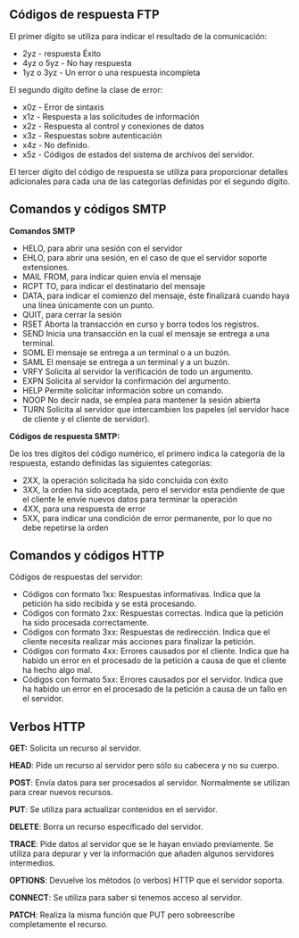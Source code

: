 ## Códigos de respuesta FTP

El primer dígito se utiliza para indicar el resultado de la comunicación: 

- 2yz - respuesta Éxito
- 4yz o 5yz - No hay respuesta
- 1yz o 3yz - Un error o una respuesta incompleta

El segundo dígito define la clase de error:

- x0z - Error de sintaxis
- x1z - Respuesta a las solicitudes de información
- x2z - Respuesta al control y conexiones de datos
- x3z - Respuestas sobre autenticación
- x4z - No definido.
- x5z - Códigos de estados del sistema de archivos del servidor.

El tercer dígito del código de respuesta se utiliza para proporcionar detalles adicionales para cada una de las categorías definidas por el segundo dígito.

## Comandos y códigos SMTP

**Comandos SMTP**

- HELO, para abrir una sesión con el servidor
- EHLO, para abrir una sesión, en el caso de que el servidor soporte extensiones.
- MAIL FROM, para indicar quien envía el mensaje
- RCPT TO, para indicar el destinatario del mensaje
- DATA, para indicar el comienzo del mensaje, éste finalizará cuando haya una línea únicamente con un punto.
- QUIT, para cerrar la sesión
- RSET Aborta la transacción en curso y borra todos los registros.
- SEND Inicia una transacción en la cual el mensaje se entrega a una terminal.
- SOML El mensaje se entrega a un terminal o a un buzón.
- SAML El mensaje se entrega a un terminal y a un buzón.
- VRFY Solicita al servidor la verificación de todo un argumento.
- EXPN Solicita al servidor la confirmación del argumento.
- HELP Permite solicitar información sobre un comando.
- NOOP No decir nada, se emplea para mantener la sesión abierta
- TURN Solicita al servidor que intercambien los papeles (el servidor hace de cliente y el cliente de servidor).

**Códigos de respuesta SMTP:**

De los tres dígitos del código numérico, el primero indica la categoría de la respuesta, estando definidas las siguientes categorías:

- 2XX, la operación solicitada ha sido concluida con éxito
- 3XX, la orden ha sido aceptada, pero el servidor esta pendiente de que el cliente le envíe nuevos datos para terminar la operación
- 4XX, para una respuesta de error
- 5XX, para indicar una condición de error permanente, por lo que no debe repetirse la orden

## Comandos y códigos HTTP

Códigos de respuestas del servidor: 

- Códigos con formato 1xx: Respuestas informativas. Indica que la petición ha sido recibida y se está procesando.
- Códigos con formato 2xx: Respuestas correctas. Indica que la petición ha sido procesada correctamente.
- Códigos con formato 3xx: Respuestas de redirección. Indica que el cliente necesita realizar más acciones para finalizar la petición.
- Códigos con formato 4xx: Errores causados por el cliente. Indica que ha habido un error en el procesado de la petición a causa de que el cliente ha hecho algo mal.
- Códigos con formato 5xx: Errores causados por el servidor. Indica que ha habido un error en el procesado de la petición a causa de un fallo en el servidor.

## Verbos HTTP

**GET:**  Solicita un recurso al servidor. 

**HEAD**: Pide un recurso al servidor pero sólo su cabecera y no su cuerpo. 

**POST**: Envía datos para ser procesados al servidor. Normalmente se utilizan para crear nuevos recursos. 

**PUT**: Se utiliza para actualizar contenidos en el servidor. 

**DELETE**: Borra un recurso específicado del servidor. 

**TRACE**: Pide datos al servidor que se le hayan enviado previamente. Se utiliza para depurar y ver la información que añaden algunos servidores intermedios. 

**OPTIONS**: Devuelve los métodos (o verbos)  HTTP que el servidor soporta. 

**CONNECT**: Se utiliza para saber si tenemos acceso al servidor. 

**PATCH**: Realiza la misma función que PUT pero sobreescribe completamente el recurso.